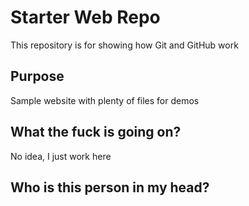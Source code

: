 # Starter Web Repo

This repository is for showing how Git and GitHub work

## Purpose

Sample website with plenty of files for demos

## What the fuck is going on?
No idea, I just work here


## Who is this person in my head?